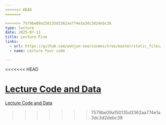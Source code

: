 ```yaml
---
<<<<<<< HEAD
=======

>>>>>>> 7579be09a150135d3362aa774e1a3dc3d2debc38
type: lecture
date: 2025-07-11
title: Lecture Five 
links:
  - url: https://github.com/wonjun-seo/cosmos/tree/master/static_files/presentations/lecture_five/
  - name: Lecture Four code 

---
```

<<<<<<< HEAD

[Lecture Code and Data](https://github.com/wonjun-seo/cosmos/tree/master/static_files/presentations/lecture_five/coding(anddata))
=======
[Lecture Code and Data](https://github.com/wonjun-seo/cosmos/tree/master/static_files/presentations/lecture_five/code&data)
>>>>>>> 7579be09a150135d3362aa774e1a3dc3d2debc38
